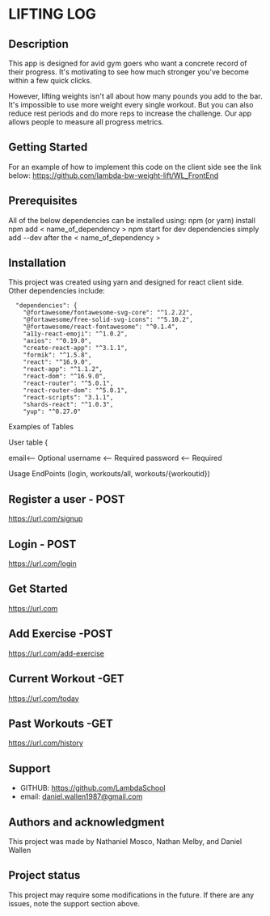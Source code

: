 # LIFTING LOG

## Description

This app is designed for avid gym goers who want a concrete record of their progress. It's motivating to see how much stronger you've become within a few quick clicks. 

However, lifting weights isn't all about how many pounds you add to the bar. It's impossible to use more weight every single workout. But you can also reduce rest periods and do more reps to increase the challenge. Our app allows people to measure all progress metrics.

## Getting Started
For an example of how to implement this code on the client side see the link below: 
https://github.com/lambda-bw-weight-lift/WL_FrontEnd


## Prerequisites
All of the below dependencies can be installed using:
npm (or yarn) install
npm add < name_of_dependency >
npm start
for dev dependencies simply add --dev after the < name_of_dependency >

## Installation
This project was created using yarn and designed for react client side. Other dependencies include:
```
  "dependencies": {
    "@fortawesome/fontawesome-svg-core": "^1.2.22",
    "@fortawesome/free-solid-svg-icons": "^5.10.2",
    "@fortawesome/react-fontawesome": "^0.1.4",
    "a11y-react-emoji": "^1.0.2",
    "axios": "^0.19.0",
    "create-react-app": "^3.1.1",
    "formik": "^1.5.8",
    "react": "^16.9.0",
    "react-app": "^1.1.2",
    "react-dom": "^16.9.0",
    "react-router": "^5.0.1",
    "react-router-dom": "^5.0.1",
    "react-scripts": "3.1.1",
    "shards-react": "^1.0.3",
    "yup": "^0.27.0"
```

Examples of Tables

User table {

email<-- Optional
username <-- Required
password <-- Required 

Usage
EndPoints (login, workouts/all, workouts/{workoutid})

## Register a user - POST

https://url.com/signup

## Login - POST

https://url.com/login

## Get Started 

https://url.com

## Add Exercise -POST

https://url.com/add-exercise

## Current Workout -GET

https://url.com/today

## Past Workouts -GET

https://url.com/history

## Support
- GITHUB: https://github.com/LambdaSchool 
- email: daniel.wallen1987@gmail.com

## Authors and acknowledgment
This project was made by Nathaniel Mosco, Nathan Melby, and Daniel Wallen

## Project status
This project may require some modifications in the future. If there are any issues, note the support section above.   
